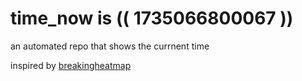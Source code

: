 # time_now is (( 1735066800067 ))

an automated repo that shows the currnent time

inspired by [breakingheatmap](https://github.com/breakingheatmap/breakingheatmap)